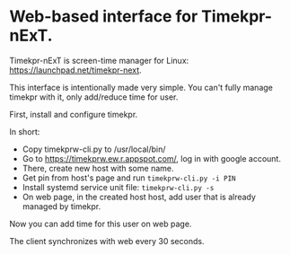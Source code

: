 Web-based interface for Timekpr-nExT.
=====================================

Timekpr-nExT is screen-time manager for Linux: https://launchpad.net/timekpr-next.

This interface is intentionally made very simple.
You can't fully manage timekpr with it, only add/reduce time for user.

First, install and configure timekpr.

In short:
- Copy timekprw-cli.py to /usr/local/bin/
- Go to https://timekprw.ew.r.appspot.com/, log in with google account.
- There, create new host with some name.
- Get pin from host's page and run `timekprw-cli.py -i PIN`
- Install systemd service unit file: `timekprw-cli.py -s`
- On web page, in the created host host, add user that is already managed by timekpr.

Now you can add time for this user on web page.

The client synchronizes with web every 30 seconds.
